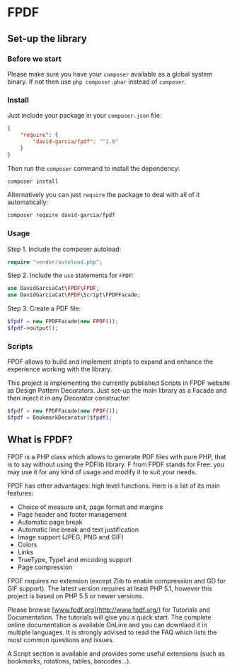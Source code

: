 # FPDF

## Set-up the library

### Before we start

Please make sure you have your `composer` available as a global system binary. If not then use `php composer.phar` instead of `composer`. 

### Install

Just include your package in your `composer.json` file:

```json
{
    "require": {
        "david-garcia/fpdf": "^1.0"
    }
}
```

Then run the `composer` command to install the dependency:

```bash
composer install
```

Alternatively you can just `require` the package to deal with all of it automatically:

```bash
composer require david-garcia/fpdf
```

### Usage

Step 1. Include the composer autoload:

```php
require "vendor/autoload.php";
```

Step 2. Include the `use` statements for `FPDF`:

```php
use DavidGarciaCat\FPDF\FPDF;
use DavidGarciaCat\FPDF\Script\FPDFFacade;
```

Step 3. Create a PDF file:

```php
$fpdf = new FPDFFacade(new FPDF());
$fpdf->output();
```

### Scripts

FPDF allows to build and implement stripts to expand and enhance the experience working with the library.

This project is implementing the currently published Scripts in FPDF website as Design Pattern Decorators.
Just set-up the main library as a Facade and then inject it in any Decorator constructor: 

```php
$fpdf = new FPDFFacade(new FPDF());
$fpdf = BookmarkDecorator($fpdf);
```

## What is FPDF?

FPDF is a PHP class which allows to generate PDF files with pure PHP, that is to say without using the PDFlib library. F from FPDF stands for Free: you may use it for any kind of usage and modify it to suit your needs.

FPDF has other advantages: high level functions. Here is a list of its main features:

- Choice of measure unit, page format and margins
- Page header and footer management
- Automatic page break
- Automatic line break and text justification
- Image support (JPEG, PNG and GIF)
- Colors
- Links
- TrueType, Type1 and encoding support
- Page compression

FPDF requires no extension (except Zlib to enable compression and GD for GIF support). The latest version requires at least PHP 5.1, however this project is based on PHP 5.5 or newer versions.

Please browse [www.fpdf.org](http://www.fpdf.org/) for Tutorials and Documentation. The tutorials will give you a quick start. The complete online documentation is available OnLine and you can downlaod it in multiple languages. It is strongly advised to read the FAQ which lists the most common questions and issues.

A Script section is available and provides some useful extensions (such as bookmarks, rotations, tables, barcodes...).
